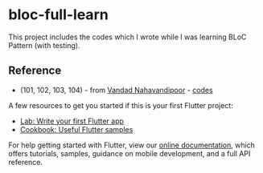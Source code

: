 # bloc-full-learn

This project includes the codes which I wrote while I was learning BLoC Pattern (with testing).

## Reference

* (101, 102, 103, 104) - from [Vandad Nahavandipoor](https://github.com/vandadnp) - [codes](https://youtu.be/Mn254cnduOY)

A few resources to get you started if this is your first Flutter project:

* [Lab: Write your first Flutter app](https://flutter.dev/docs/get-started/codelab)
* [Cookbook: Useful Flutter samples](https://flutter.dev/docs/cookbook)

For help getting started with Flutter, view our
[online documentation](https://flutter.dev/docs), which offers tutorials,
samples, guidance on mobile development, and a full API reference.

